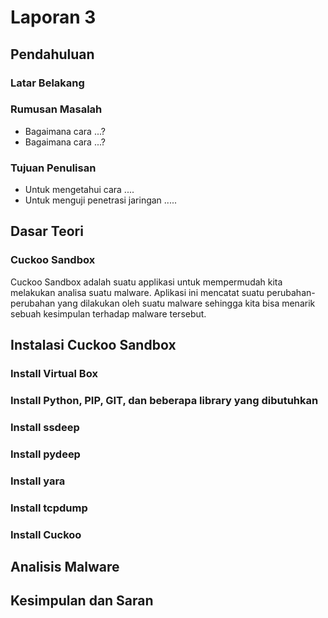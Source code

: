 # Laporan 3

## Pendahuluan

### Latar Belakang



### Rumusan Masalah

* Bagaimana cara ...?
* Bagaimana cara ...?

### Tujuan Penulisan

* Untuk mengetahui cara ....
* Untuk menguji penetrasi jaringan .....

## Dasar Teori

### Cuckoo Sandbox

Cuckoo Sandbox adalah suatu applikasi untuk mempermudah kita melakukan analisa suatu malware. Aplikasi ini mencatat suatu perubahan-perubahan yang dilakukan oleh suatu malware sehingga kita bisa menarik sebuah kesimpulan terhadap malware tersebut.


## Instalasi Cuckoo Sandbox

### Install Virtual Box

### Install Python, PIP, GIT, dan beberapa library yang dibutuhkan

### Install ssdeep

### Install pydeep

### Install yara

### Install tcpdump

### Install Cuckoo


## Analisis Malware

## Kesimpulan dan Saran


